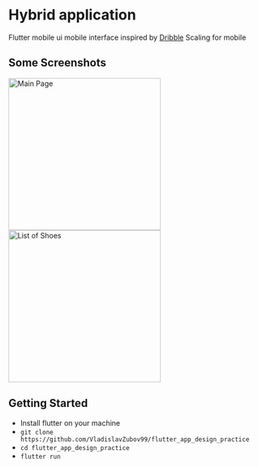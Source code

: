 # Hybrid application
Flutter mobile ui mobile interface inspired by [Dribble](https://dribbble.com/shots/15097895-Ecommerce-app/attachments/6829915?mode=media)
Scaling for mobile 

## Some Screenshots
<div>
<img src="https://drive.google.com/uc?export=view&id=1A4XFb5GJnXwQwAuqkAaPFXBh1cxzlicI" alt="Main Page" width="300"/>
<img src="https://drive.google.com/uc?export=view&id=12CrbPIm_XT7tm_gKjbDaeUagls88rk6X" alt="List of Shoes" width="300"/>
</div>

## Getting Started

* Install flutter on your machine
* `git clone https://github.com/VladislavZubov99/flutter_app_design_practice`
* `cd flutter_app_design_practice`
* `flutter run`
